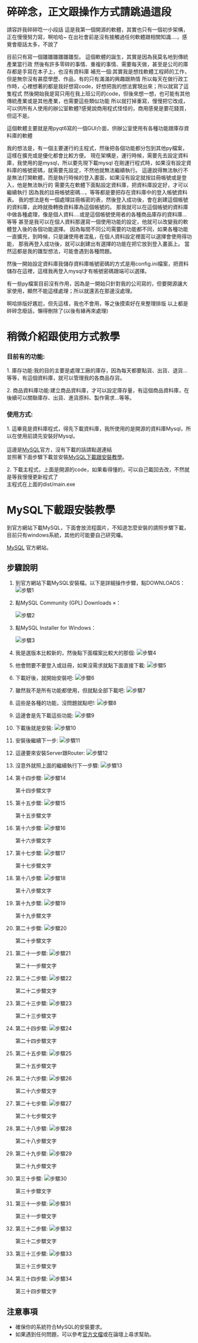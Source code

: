 # 碎碎念，正文跟操作方式請跳過這段
請容許我碎碎唸一小段話
這是我第一個開源的軟體，其實也只有一個初步架構，正在慢慢努力寫，啊哈哈~
在出社會前是沒有接觸過任何軟體跟相關知識....，感覺會廢話太多，不說了

目前只有寫一個雛雛雛雛雛雛型。
這個軟體的誕生，其實是因為我莫名地到傳統產業當行政
然後有許多零碎的事情、重複的事情、需要每天做，甚至是公司的庫存都是手寫在本子上，也沒有資料庫
補充一個:其實我是想找軟體工程師的工作，但是無奈沒有甚麼學歷、作品，有的只有滿滿的興趣跟熱情
所以每天在做行政工作時，心裡想著的都是我好想寫code，好想把我的想法實現出來；所以就寫了這隻程式
然後開始我是寫只用在我上班公司的code，但後來想一想，也可能有其他傳統產業或是其他產業，也需要這些類似功能
所以就打掉重寫，慢慢把它改成，可以供所有人使用的辦公室軟體?感覺說商用程式怪怪的，商用感覺是要花錢買，但這不是。

這個軟體主要就是用pyqt6寫的一個GUI介面，供辦公室使用有各種功能跟庫存資料庫的軟體

我的想法是，有一個主要運行的主程式，然後把各個功能都分包到其他py檔案，這樣在擴充或是優化都會比較方便。
現在架構是，運行時候，需要先去設定資料庫，我使用的是mysql，所以要先現下載mysql
在剛運行程式時，如果沒有設定資料庫的帳號密碼，就需要先設定，不然他就無法繼續執行。
這邊說得無法執行不是無法打開軟體，而是執行時候的登入畫面，如果沒有設定就按註冊帳號或是登入，他是無法執行的
需要先在軟體下面點設定資料庫，把資料庫設定好，才可以繼續執行
因為我的註冊帳號密碼...，等等都是要把存在資料庫中的登入帳號資料表。
我的想法是有一個處理註冊帳密的表，然後登入成功後，會在創建這個帳號的資料庫，此時就換轉換資料庫為這個帳號的。
那我就可以在這個帳號的資料庫中做各種處理，像是個人資料....或是這個帳號使用者的各種商品庫存的資料庫...等等
甚至是我可以在個人資料那邊寫一個使用功能的設定，他就可以改變我的軟體登入後的各個功能選擇。
因為每間不同公司需要的功能都不同，如果各種功能一直擴充，到時候，只是讓使用者混亂，在個人資料設定裡面可以選擇會使用得功能，
那我再登入成功後，就可以創建出有選擇的功能在把它放到登入畫面上。
當然這都是我的雛型想法，可能會遇到各種問題。

然後一開始設定資料庫我儲存資料庫帳號密碼的方式是用config.ini檔案，把資料儲存在這裡，這樣我再登入mysql才有帳號密碼跟端可以選擇。

有一些py檔案目前沒有作用，因為是一開始只針對我的公司寫的，但要開源讓大家使用，顯然不能這樣處理；所以就還丟在那邊沒處理。


啊哈排版好尷尬，但先這樣，我也不會用，等之後摸索好在來整理排版
以上都是碎碎念廢話，懶得刪除了(以後有緣再來處理)

# 稍微介紹跟使用方式教學
### 目前有的功能:
<p>1. 庫存功能:我的目的主要是處理工廠的庫存，因為每天都要點貨、出貨、退貨...等等，有這個資料庫，就可以管理我的各商品存貨。</p>
<p>2. 商品資料庫功能:建立商品資料庫，才可以設定庫存量，有這個商品資料庫，在後續可以關聯庫存、出貨、進貨原料、製作需求...等等。
</p>

### 使用方式:
<p>1. 這畢竟是資料庫程式，得先下載資料庫，我所使用的是開源的資料庫Mysql，所以在使用前請先安裝好Mysql。<br><br>
這邊是<a href="https://www.mysql.com/" target="blank">MySQL</a>官方，沒有下載的話請點選連結<br>並照著下面步驟下載並安裝<a href="#mysql下載跟安裝教學">MySQL下載跟安裝教學</a>。
</p>
<p>2. 下載主程式，上面是開源的code，如果看得懂的，可以自己載回去改，不然就是等我慢慢更新程式了<br>主程式在上面的dist/main.exe</p>
<p></p>
<p></p>
<p></p>
<p></p>
<p></p>
<p></p>
<p></p>

# MySQL下載跟安裝教學
到官方網站下載MySQL，下面會放流程圖片，不知道怎麼安裝的請照步驟下載，目前只有windows系統，其他的可能要自己研究囉。
  
[MySQL](https://www.mysql.com/) 官方網站。

## 步驟說明

1. 到官方網站下載MySQL安裝檔。以下是詳細操作步驟，點DOWNLOADS：
   ![步驟1](https://github.com/williamkai/Pyqt6_office_project/blob/main/github_readme_jpg/mysql_1.jpg)
   
2. 點MySQL Community (GPL) Downloads »：
   
   ![步驟2](https://github.com/williamkai/Pyqt6_office_project/blob/main/github_readme_jpg/mysql_2.jpg)
   

3. 點MySQL Installer for Windows：
   
   ![步驟3](https://github.com/williamkai/Pyqt6_office_project/blob/main/github_readme_jpg/mysql_3.jpg)
   

4. 我是選版本比較新的，然後點下面檔案比較大的那個: ![步驟4](https://github.com/williamkai/Pyqt6_office_project/blob/main/github_readme_jpg/mysql_4.jpg)
   
   

5. 他會問要不要登入或註冊，如果沒需求就點下面直接下載: ![步驟5](https://github.com/williamkai/Pyqt6_office_project/blob/main/github_readme_jpg/mysql_5.jpg)
   

6. 下載好後，就開始安裝吧: ![步驟6](https://github.com/williamkai/Pyqt6_office_project/blob/main/github_readme_jpg/mysql_6.jpg)
   

7. 雖然我不是所有功能都使用，但就點全部下載吧: ![步驟7](https://github.com/williamkai/Pyqt6_office_project/blob/main/github_readme_jpg/mysql_7.jpg)
   

8. 這些是各種的功能，沒問題就點吧!: ![步驟8](https://github.com/williamkai/Pyqt6_office_project/blob/main/github_readme_jpg/mysql_8.jpg)
   

9. 這邊會是先下載這些功能: ![步驟9](https://github.com/williamkai/Pyqt6_office_project/blob/main/github_readme_jpg/mysql_9.jpg)
   

10. 下載後就是安裝: ![步驟10](https://github.com/williamkai/Pyqt6_office_project/blob/main/github_readme_jpg/mysql_10.jpg)
    

11. 安裝後繼續下一步: ![步驟11](https://github.com/williamkai/Pyqt6_office_project/blob/main/github_readme_jpg/mysql_11.jpg)
    

12. 這邊要來安裝Server跟Router: ![步驟12](https://github.com/williamkai/Pyqt6_office_project/blob/main/github_readme_jpg/mysql_12.jpg)
    

13. 沒意外就照上面的繼續執行下一步驟: ![步驟13](https://github.com/williamkai/Pyqt6_office_project/blob/main/github_readme_jpg/mysql_13.jpg)
    

14. 第十四步驟: ![步驟14](https://github.com/williamkai/Pyqt6_office_project/blob/main/github_readme_jpg/mysql_14.jpg)
    
    第十四步驟文字

15. 第十五步驟: ![步驟15](https://github.com/williamkai/Pyqt6_office_project/blob/main/github_readme_jpg/mysql_15.jpg)
    
    第十五步驟文字

16. 第十六步驟: ![步驟16](https://github.com/williamkai/Pyqt6_office_project/blob/main/github_readme_jpg/mysql_16.jpg)
    
    第十六步驟文字

17. 第十七步驟: ![步驟17](https://github.com/williamkai/Pyqt6_office_project/blob/main/github_readme_jpg/mysql_17.jpg)
    
    第十七步驟文字

18. 第十八步驟: ![步驟18](https://github.com/williamkai/Pyqt6_office_project/blob/main/github_readme_jpg/mysql_18.jpg)
    
    第十八步驟文字

19. 第十九步驟: ![步驟19](https://github.com/williamkai/Pyqt6_office_project/blob/main/github_readme_jpg/mysql_19.jpg)
    
    第十九步驟文字

20. 第二十步驟: ![步驟20](https://github.com/williamkai/Pyqt6_office_project/blob/main/github_readme_jpg/mysql_20.jpg)
    
    第二十步驟文字

21. 第二十一步驟: ![步驟21](https://github.com/williamkai/Pyqt6_office_project/blob/main/github_readme_jpg/mysql_21.jpg)
    
    第二十一步驟文字

22. 第二十二步驟: ![步驟22](https://github.com/williamkai/Pyqt6_office_project/blob/main/github_readme_jpg/mysql_22.jpg)
    
    第二十二步驟文字

23. 第二十三步驟: ![步驟23](https://github.com/williamkai/Pyqt6_office_project/blob/main/github_readme_jpg/mysql_23.jpg)
    
    第二十三步驟文字

24. 第二十四步驟: ![步驟24](https://github.com/williamkai/Pyqt6_office_project/blob/main/github_readme_jpg/mysql_24.jpg)
    
    第二十四步驟文字

25. 第二十五步驟: ![步驟25](https://github.com/williamkai/Pyqt6_office_project/blob/main/github_readme_jpg/mysql_25.jpg)
    
    第二十五步驟文字

26. 第二十六步驟: ![步驟26](https://github.com/williamkai/Pyqt6_office_project/blob/main/github_readme_jpg/mysql_26.jpg)
    
    第二十六步驟文字

27. 第二十七步驟: ![步驟27](https://github.com/williamkai/Pyqt6_office_project/blob/main/github_readme_jpg/mysql_27.jpg)
    
    第二十七步驟文字

28. 第二十八步驟: ![步驟28](https://github.com/williamkai/Pyqt6_office_project/blob/main/github_readme_jpg/mysql_28.jpg)
    
    第二十八步驟文字

29. 第二十九步驟: ![步驟29](https://github.com/williamkai/Pyqt6_office_project/blob/main/github_readme_jpg/mysql_29.jpg)
    
    第二十九步驟文字

30. 第三十步驟: ![步驟30](https://github.com/williamkai/Pyqt6_office_project/blob/main/github_readme_jpg/mysql_30.jpg)
    
    第三十步驟文字

31. 第三十一步驟: ![步驟31](https://github.com/williamkai/Pyqt6_office_project/blob/main/github_readme_jpg/mysql_31.jpg)
    
    第三十一步驟文字

32. 第三十二步驟: ![步驟32](https://github.com/williamkai/Pyqt6_office_project/blob/main/github_readme_jpg/mysql_32.jpg)
    
    第三十二步驟文字

33. 第三十三步驟: ![步驟33](https://github.com/williamkai/Pyqt6_office_project/blob/main/github_readme_jpg/mysql_33.jpg)
    
    第三十三步驟文字

34. 第三十四步驟: ![步驟34](https://github.com/williamkai/Pyqt6_office_project/blob/main/github_readme_jpg/mysql_34.jpg)
    
    第三十四步驟文字

## 注意事項

- 確保你的系統符合MySQL的安裝要求。
- 如果遇到任何問題，可以參考[官方文檔](https://dev.mysql.com/doc/)或在論壇上尋求幫助。
